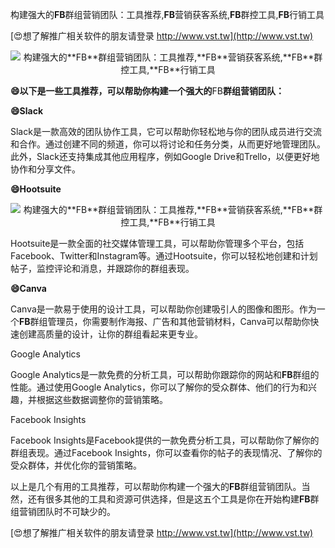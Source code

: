 构建强大的**FB**群组营销团队：工具推荐,**FB**营销获客系统,**FB**群控工具,**FB**行销工具

[😍想了解推广相关软件的朋友请登录 http://www.vst.tw](http://www.vst.tw)

 <center><img src="https://vst.tw/MP4/tuiguang/png/2.png" alt="构建强大的**FB**群组营销团队：工具推荐,**FB**营销获客系统,**FB**群控工具,**FB**行销工具"></center>

**😄以下是一些工具推荐，可以帮助你构建一个强大的**FB**群组营销团队：**

**😄Slack**

Slack是一款高效的团队协作工具，它可以帮助你轻松地与你的团队成员进行交流和合作。通过创建不同的频道，你可以将讨论和任务分类，从而更好地管理团队。此外，Slack还支持集成其他应用程序，例如Google Drive和Trello，以便更好地协作和分享文件。

**😄Hootsuite**

 <center><img src="https://vst.tw/MP4/tuiguang/png/5.png" alt="构建强大的**FB**群组营销团队：工具推荐,**FB**营销获客系统,**FB**群控工具,**FB**行销工具"></center>

Hootsuite是一款全面的社交媒体管理工具，可以帮助你管理多个平台，包括Facebook、Twitter和Instagram等。通过Hootsuite，你可以轻松地创建和计划帖子，监控评论和消息，并跟踪你的群组表现。

**😄Canva**

Canva是一款易于使用的设计工具，可以帮助你创建吸引人的图像和图形。作为一个**FB**群组管理员，你需要制作海报、广告和其他营销材料，Canva可以帮助你快速创建高质量的设计，让你的群组看起来更专业。

Google Analytics

Google Analytics是一款免费的分析工具，可以帮助你跟踪你的网站和**FB**群组的性能。通过使用Google Analytics，你可以了解你的受众群体、他们的行为和兴趣，并根据这些数据调整你的营销策略。

Facebook Insights

Facebook Insights是Facebook提供的一款免费分析工具，可以帮助你了解你的群组表现。通过Facebook Insights，你可以查看你的帖子的表现情况、了解你的受众群体，并优化你的营销策略。

以上是几个有用的工具推荐，可以帮助你构建一个强大的**FB**群组营销团队。当然，还有很多其他的工具和资源可供选择，但是这五个工具是你在开始构建**FB**群组营销团队时不可缺少的。

[😍想了解推广相关软件的朋友请登录 http://www.vst.tw](http://www.vst.tw)



